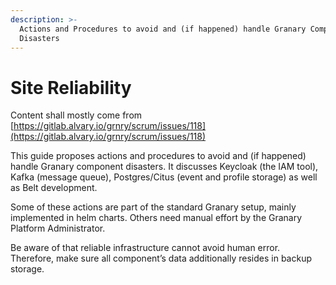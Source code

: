 ```yaml
---
description: >-
  Actions and Procedures to avoid and (if happened) handle Granary Component
  Disasters
---
```


# Site Reliability

Content shall mostly come from [https://gitlab.alvary.io/grnry/scrum/issues/118](https://gitlab.alvary.io/grnry/scrum/issues/118) 

This guide proposes actions and procedures to avoid and \(if happened\) handle Granary component disasters. It discusses Keycloak \(the IAM tool\), Kafka \(message queue\), Postgres/Citus \(event and profile storage\) as well as Belt development.

Some of these actions are part of the standard Granary setup, mainly implemented in helm charts. Others need manual effort by the Granary Platform Administrator.

Be aware of that reliable infrastructure cannot avoid human error. Therefore, make sure all component’s data additionally resides in backup storage.

